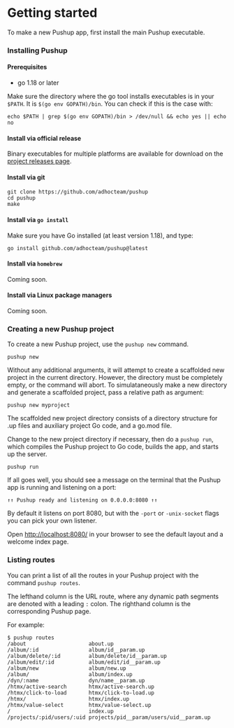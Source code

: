 # Getting started

To make a new Pushup app, first install the main Pushup executable.

### Installing Pushup

#### Prerequisites

-   go 1.18 or later

Make sure the directory where the go tool installs executables is in your
`$PATH`. It is `$(go env GOPATH)/bin`. You can check if this is the case with:

```shell
echo $PATH | grep $(go env GOPATH)/bin > /dev/null && echo yes || echo no
```

#### Install via official release

Binary executables for multiple platforms are available for download on the
[project releases page](https://github.com/adhocteam/pushup/releases).

#### Install via git

```shell
git clone https://github.com/adhocteam/pushup
cd pushup
make
```

#### Install via `go install`

Make sure you have Go installed (at least version 1.18), and type:

```shell
go install github.com/adhocteam/pushup@latest
```

#### Install via `homebrew`

Coming soon.

#### Install via Linux package managers

Coming soon.

### Creating a new Pushup project

To create a new Pushup project, use the `pushup new` command.

```shell
pushup new
```

Without any additional arguments, it will attempt to create a scaffolded new
project in the current directory. However, the directory must be completely
empty, or the command will abort. To simulataneously make a new directory
and generate a scaffolded project, pass a relative path as argument:

```shell
pushup new myproject
```

The scaffolded new project directory consists of a directory structure for
.up files and auxiliary project Go code, and a go.mod file.

Change to the new project directory if necessary, then do a `pushup run`,
which compiles the Pushup project to Go code, builds the app, and starts up
the server.

```shell
pushup run
```

If all goes well, you should see a message on the terminal that the Pushup app
is running and listening on a port:

```
↑↑ Pushup ready and listening on 0.0.0.0:8080 ↑↑
```

By default it listens on port 8080, but with the `-port` or `-unix-socket`
flags you can pick your own listener.

Open [http://localhost:8080/](http://localhost:8080/) in your browser to see
the default layout and a welcome index page.

### Listing routes

You can print a list of all the routes in your Pushup project with the command
`pushup routes`.

The lefthand column is the URL route, where any dynamic path segments are
denoted with a leading `:` colon. The righthand column is the corresponding
Pushup page.

For example:

```shell
$ pushup routes
/about                    about.up
/album/:id                album/id__param.up
/album/delete/:id         album/delete/id__param.up
/album/edit/:id           album/edit/id__param.up
/album/new                album/new.up
/album/                   album/index.up
/dyn/:name                dyn/name__param.up
/htmx/active-search       htmx/active-search.up
/htmx/click-to-load       htmx/click-to-load.up
/htmx/                    htmx/index.up
/htmx/value-select        htmx/value-select.up
/                         index.up
/projects/:pid/users/:uid projects/pid__param/users/uid__param.up
```
